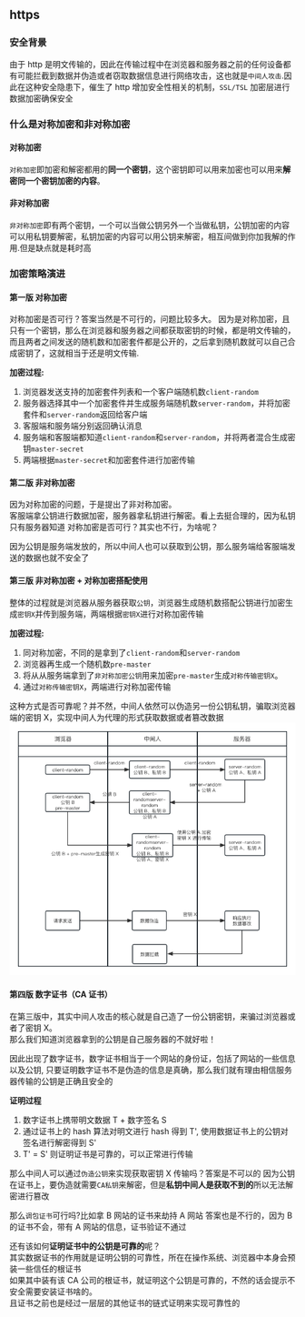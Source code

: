 ## https

### 安全背景

由于 http 是明文传输的，因此在传输过程中在浏览器和服务器之前的任何设备都有可能拦截到数据并伪造或者窃取数据信息进行网络攻击，这也就是`中间人攻击`.因此在这种安全隐患下，催生了 http 增加安全性相关的机制，`SSL/TSL` 加密层进行数据加密确保安全

### 什么是对称加密和非对称加密

#### 对称加密

`对称加密`即加密和解密都用的**同一个密钥**，这个密钥即可以用来加密也可以用来**解密同一个密钥加密的内容**。

#### 非对称加密

`非对称加密`即有两个密钥，一个可以当做公钥另外一个当做私钥，公钥加密的内容可以用私钥要解密，私钥加密的内容可以用公钥来解密，相互间做到你加我解的作用.但是缺点就是耗时高

### 加密策略演进

#### 第一版 对称加密

对称加密是否可行？答案当然是不可行的，问题比较多大。
因为是对称加密，且只有一个密钥，那么在浏览器和服务器之间都获取密钥的时候，都是明文传输的，而且两者之间发送的随机数和加密套件都是公开的，之后拿到随机数就可以自己合成密钥了，这就相当于还是明文传输.

**加密过程:**

1. 浏览器发送支持的加密套件列表和一个客户端随机数`client-random`
2. 服务器选择其中一个加密套件并生成服务端随机数`server-random`，并将加密套件和`server-random`返回给客户端
3. 客服端和服务端分别返回确认消息
4. 服务端和客服端都知道`client-random`和`server-random`，并将两者混合生成密钥`master-secret`
5. 两端根据`master-secret`和加密套件进行加密传输

#### 第二版 非对称加密

因为对称加密的问题，于是提出了非对称加密。  
客服端拿公钥进行数据加密，服务器拿私钥进行解密。看上去挺合理的，因为私钥只有服务器知道
对称加密是否可行？其实也不行，为啥呢？

因为公钥是服务端发放的，所以中间人也可以获取到公钥，那么服务端给客服端发送的数据也就不安全了

#### 第三版 非对称加密 + 对称加密搭配使用

整体的过程就是浏览器从服务器获取`公钥`，浏览器生成随机数搭配公钥进行加密生成`密钥X`并传到服务端，两端根据`密钥X`进行对称加密传输

**加密过程:**

1. 同对称加密，不同的是拿到了`client-random`和`server-random`
2. 浏览器再生成一个随机数`pre-master`
3. 将从从服务端拿到了`非对称加密公钥`用来加密`pre-master`生成`对称传输密钥X`。
4. 通过`对称传输密钥X`，两端进行对称加密传输

这种方式是否可靠呢？并不然，中间人依然可以伪造另一份公钥私钥，骗取浏览器端的密钥 X，实现中间人为代理的形式获取数据或者篡改数据
![中间人攻击](../../assetes/middle.png)

#### 第四版 数字证书（CA 证书）

在第三版中，其实中间人攻击的核心就是自己造了一份公钥密钥，来骗过浏览器或者了密钥 X。  
那么我们知道浏览器拿到的公钥是自己服务器的不就好啦！

因此出现了数字证书，数字证书相当于一个网站的身份证，包括了网站的一些信息以及公钥, 只要证明数字证书不是伪造的信息是真确，那么我们就有理由相信服务器传输的公钥是正确且安全的

**证明过程**

1. 数字证书上携带明文数据 T + 数字签名 S
2. 通过证书上的 hash 算法对明文进行 hash 得到 T', 使用数据证书上的公钥对签名进行解密得到 S'
3. T' = S' 则证明证书是可靠的，可以正常进行传输

那么中间人可以通过`伪造公钥`来实现获取密钥 X 传输吗？答案是不可以的
因为公钥在证书上，要伪造就需要`CA私钥`来解密，但是**私钥中间人是获取不到的**所以无法解密进行篡改

那么`调包证书`可行吗?比如拿 B 网站的证书来劫持 A 网站
答案也是不行的，因为 B 的证书不会，带有 A 网站的信息，证书验证不通过

还有该如何**证明证书中的公钥是可靠的**呢？  
其实数据证书的作用就是证明公钥的可靠性，所在在操作系统、浏览器中本身会预装一些信任的根证书  
如果其中装有该 CA 公司的根证书，就证明这个公钥是可靠的，不然的话会提示不安全需要安装证书啥的。  
且证书之前也是经过一层层的其他证书的链式证明来实现可靠性的
